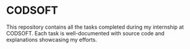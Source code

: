 # CODSOFT
This repository contains all the tasks completed during my internship at CODSOFT. Each task is well-documented with source code and explanations showcasing my efforts.
